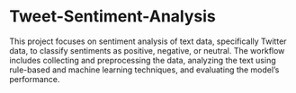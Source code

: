 # Tweet-Sentiment-Analysis
This project focuses on sentiment analysis of text data, specifically Twitter data, to classify sentiments as positive, negative, or neutral. The workflow includes collecting and preprocessing the data, analyzing the text using rule-based and machine learning techniques, and evaluating the model’s performance. 
